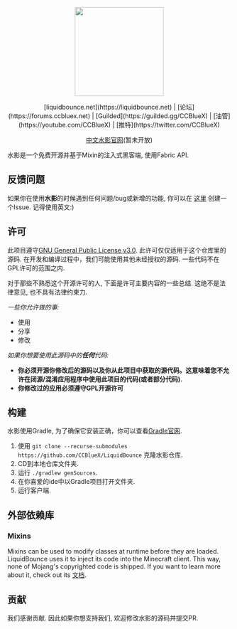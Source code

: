 <div align="center">
<p>
    <img width="200" src="https://raw.githubusercontent.com/CCBlueX/LiquidCloud/master/LiquidBounce/liquidbounceLogo.svg">
</p>
[liquidbounce.net](https://liquidbounce.net) |
[论坛](https://forums.ccbluex.net) |
[Guilded](https://guilded.gg/CCBlueX) |
[油管](https://youtube.com/CCBlueX) |
[推特](https://twitter.com/CCBlueX)
</div>
<div align="center">

[中文水影官网](https://mctest.go176.net)(暂未开放)
</div>

水影是一个免费开源并基于Mixin的注入式黑客端, 使用Fabric API.

## 反馈问题
如果你在使用**水影**的时候遇到任何问题/bug或新增的功能, 你可以在 [这里](https://github.com/CCBlueX/LiquidBounce/issues) 创建一个Issue. 记得使用英文:)

## 许可
此项目遵守[GNU General Public License v3.0](https://www.gnu.org/licenses/gpl-3.0.en.html). 此许可仅仅适用于这个仓库里的源码. 在开发和编译过程中，我们可能使用其他未经授权的源码. 一些代码不在GPL许可的范围之内.

对于那些不熟悉这个开源许可的人, 下面是许可主要内容的一些总结. 这绝不是法律意见, 也不具有法律约束力.

*一些你允许做的事:*

- 使用
- 分享
- 修改

*如果你想要使用此源码中的**任何**代码:*

- **你必须开源你修改后的源码以及你从此项目中获取的源代码。这意味着您不允许在闭源/混淆应用程序中使用此项目的代码(或者部分代码).**
- **你修改过的应用必须遵守GPL开源许可**

## 构建
水影使用Gradle, 为了确保它安装正确，你可以查看[Gradle官网](https://gradle.org/install/).
1. 使用 `git clone --recurse-submodules https://github.com/CCBlueX/LiquidBounce` 克隆水影仓库.
2. CD到本地仓库文件夹.
3. 运行 `./gradlew genSources`.
4. 在你喜爱的ide中以Gradle项目打开文件夹.
5. 运行客户端.

## 外部依赖库
### Mixins
Mixins can be used to modify classes at runtime before they are loaded. LiquidBounce uses it to inject its code into the Minecraft client. This way, none of Mojang's copyrighted code is shipped. If you want to learn more about it, check out its [文档](https://docs.spongepowered.org/5.1.0/en/plugin/internals/mixins.html).

## 贡献
我们感谢贡献. 因此如果你想支持我们, 欢迎修改水影的源码并提交PR.
